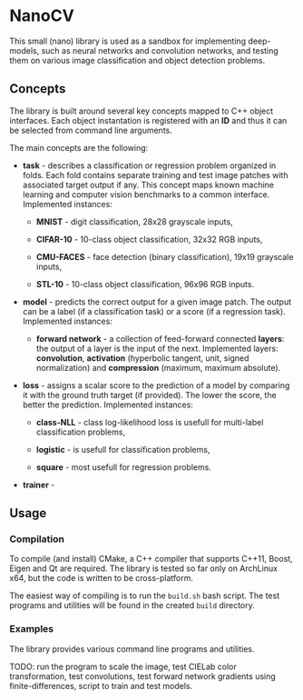 # NanoCV

This small (nano) library is used as a sandbox for implementing deep-models, such as neural networks and convolution networks, and testing them on various image 
classification and object detection problems. 

## Concepts

The library is built around several key concepts mapped to C++ object interfaces. Each object instantation is registered with an **ID** and thus it can be selected 
from command line arguments. 

The main concepts are the following:

* **task** - describes a classification or regression problem organized in folds. Each fold contains separate training and test image patches with associated target 
output if any. This concept maps known machine learning and computer vision benchmarks to a common interface. Implemented instances: 

	* **MNIST** - digit classification, 28x28 grayscale inputs,

	* **CIFAR-10** - 10-class object classification, 32x32 RGB inputs,

	* **CMU-FACES** - face detection (binary classification), 19x19 grayscale inputs,

	* **STL-10** - 10-class object classification, 96x96 RGB inputs.

* **model** - predicts the correct output for a given image patch. The output can be a label (if a classification task) or a score (if a regression task). 
Implemented instances:

	* **forward network** - a collection of feed-forward connected **layers**: the output of a layer is the input of the next. Implemented layers: 
**convolution**, **activation** (hyperbolic tangent, unit, signed normalization) and **compression** (maximum, maximum absolute).

* **loss** - assigns a scalar score to the prediction of a model by comparing it with the ground truth target (if provided). The lower the score, the better the 
prediction. Implemented instances:

	* **class-NLL** - class log-likelihood loss is usefull for multi-label classification problems,

	* **logistic** - is usefull for classification problems,

	* **square** - most usefull for regression problems.

* **trainer** - 

## Usage

### Compilation

To compile (and install) CMake, a C++ compiler that supports C++11, Boost, Eigen and Qt are required. The library is tested so far only on ArchLinux x64, but the 
code is written to be cross-platform.

The easiest way of compiling is to run the `build.sh` bash script. The test programs and utilities will be found in the created `build` directory.

### Examples

The library provides various command line programs and utilities.

TODO: run the program to scale the image, test CIELab color transformation, test convolutions, test forward network gradients using finite-differences, script to 
train and test models.




 
